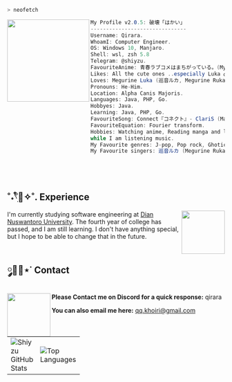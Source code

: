 
```zsh
> neofetch
```
<img align="left" src="https://static.wikia.nocookie.net/projectsekai/images/e/e5/L-n_Luka_3rd_Anniversary.png" width="190px"/> 

```csharp
My Profile v2.0.5: 破壊「はかい」
-------------------------------
Username: Qirara.
WhoamI: Computer Engineer.
OS: Windows 10, Manjaro.
Shell: wsl, zsh 5.8
Telegram: @shiyzu.
FavouriteAnime: 青春ラブコメはまちがっている。(My Teen Romantic Comedy SNAFU)
Likes: All the cute ones ..especially Luka ໒꒰ྀི´ ˘ ` ꒱ྀིა
Loves: Megurine Luka (巡音ルカ, Megurine Ruka) ⸜(｡˃ ᵕ ˂ )⸝♡.
Pronouns: He-Him.
Location: Alpha Canis Majoris.
Languages: Java, PHP, Go.
Hobbyes: Java.
Learning: Java, PHP, Go.
FavouriteSong: Connect『コネクト』- ClariS (Mahou Shoujo Madoka★Magica OP).
FavouriteEquation: Fourier transform. 
Hobbies: Watching anime, Reading manga and light novels, Coding.
while I am listening music.
My Favourite genres: J-pop, Pop rock, Ghotic metal
My Favourite singers: 巡音ルカ (Megurine Ruka) 南條 愛乃 (Yoshino Nanjō), 相羽 あいな (Aina Aiba), 小倉 唯 (Yui Ogura) and 花澤 香菜 (Kana Hanazawa). ✩♬ ₊˚.🎧⋆☾⋆⁺₊✧.
```
<br>
<br>

## **˚˖𓍢ִִ໋🌊✧˚. Experience**
<a href="https://github.com/qyu4x"><img align="right" width="100" src="https://cdn.discordapp.com/attachments/1077108830862839848/1107004173414830210/105017051_p9.png"></a>
I'm currently studying software engineering at [Dian Nuswantoro University](https://dinus.ac.id/). The fourth year of college has passed, and I am still learning. I don't have anything special, but I hope to be able to change that in the future.
<br>
<br>
## **༘🫧💭⋆˙ Contact**
<a href="https://github.com/qyu4x"><img align="left" width="100" src="https://cdn.discordapp.com/attachments/1077108830862839848/1130676248843137035/105634085_p12.png"></a>
**Please Contact me on Discord for a quick response:** qirara

**You can also email me here:** qq.khoiri@gmail.com

<table border="0" cellspacing="0" cellpadding="0">
  <tr>
    <td style="width: 50;" border="0" cellspacing="0" cellpadding="0">
      <img src="https://bad-apple-github-readme.vercel.app/api?show_bg=1&username=qyu4x" alt="Shiyzu GitHub Stats" />
    </td>
    <td style="width: 50;" border="0" cellspacing="0" cellpadding="0">
      <img src="https://github-readme-stats.vercel.app/api/top-langs/?username=qyu4x&layout=compact" alt="Top Languages" />
    </td>
  </tr>
</table>



<br>
